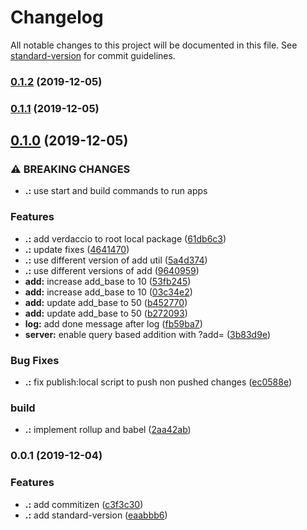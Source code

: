 # Changelog

All notable changes to this project will be documented in this file. See [standard-version](https://github.com/conventional-changelog/standard-version) for commit guidelines.

### [0.1.2](https://github.com/KevinMind/lerna-monorepo-starter/compare/v0.1.1...v0.1.2) (2019-12-05)

### [0.1.1](https://github.com/KevinMind/lerna-monorepo-starter/compare/v0.1.0...v0.1.1) (2019-12-05)

## [0.1.0](https://github.com/KevinMind/lerna-monorepo-starter/compare/v0.0.1...v0.1.0) (2019-12-05)


### ⚠ BREAKING CHANGES

* **.:** use start and build commands to run apps

### Features

* **.:** add verdaccio to root local package ([61db6c3](https://github.com/KevinMind/lerna-monorepo-starter/commit/61db6c3ee8a3758e60923bdb2efe29bdc65a4f91))
* **.:** update fixes ([4641470](https://github.com/KevinMind/lerna-monorepo-starter/commit/4641470938bde427e3521ec7ac09ea6e3682ac1f))
* **.:** use different version of add util ([5a4d374](https://github.com/KevinMind/lerna-monorepo-starter/commit/5a4d37416d75aa5a1a5260b3ce9c43cbc0bf1633))
* **.:** use different versions of add ([9640959](https://github.com/KevinMind/lerna-monorepo-starter/commit/9640959544eeddd20274ec9ddf7417ec2ea090eb))
* **add:** increase add_base to 10 ([53fb245](https://github.com/KevinMind/lerna-monorepo-starter/commit/53fb2453af91e93943bc409c78d08657fd1de568))
* **add:** increase add_base to 10 ([03c34e2](https://github.com/KevinMind/lerna-monorepo-starter/commit/03c34e2da6061e3e33627aa6075155dcfd9f43e7))
* **add:** update add_base to 50 ([b452770](https://github.com/KevinMind/lerna-monorepo-starter/commit/b452770712d2848e3b1ba32fb7133f29f9571bef))
* **add:** update add_base to 50 ([b272093](https://github.com/KevinMind/lerna-monorepo-starter/commit/b2720931c33880fc4a4a6dd5d51c55f81b8cbcb2))
* **log:** add done message after log ([fb59ba7](https://github.com/KevinMind/lerna-monorepo-starter/commit/fb59ba7bef23551faeac648c242240337ca493e3))
* **server:** enable query based addition with ?add=<value> ([3b83d9e](https://github.com/KevinMind/lerna-monorepo-starter/commit/3b83d9e7a4456ebeb8442ecf416e2afba0be999d))


### Bug Fixes

* **.:** fix publish:local script to push non pushed changes ([ec0588e](https://github.com/KevinMind/lerna-monorepo-starter/commit/ec0588e2a71b9f61222f68a4ce59eb568ec95bd3))


### build

* **.:** implement rollup and babel ([2aa42ab](https://github.com/KevinMind/lerna-monorepo-starter/commit/2aa42ab527e8e85dd7225c4239e6ceaf37a0be21))

### 0.0.1 (2019-12-04)


### Features

* **.:** add commitizen ([c3f3c30](https://github.com/KevinMind/lerna-monorepo-starter/commit/c3f3c30971979ab4aacc1a570db9dae62b682093))
* **.:** add standard-version ([eaabbb6](https://github.com/KevinMind/lerna-monorepo-starter/commit/eaabbb687fc1c40f991807e3ae570c666300d4c6))
